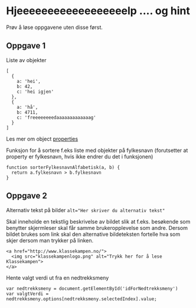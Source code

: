 # Hjeeeeeeeeeeeeeeeeeelp .... og hint

Prøv å løse oppgavene uten disse først.

## Oppgave 1

Liste av objekter
```
[
  {
    a: 'hei',
    b: 42,
    c: 'hei igjen'
  },
  {
    a: 'hå',
    b: 4711,
    c: 'freeeeeeeedaaaaaaaaaaaaag'
  }
]
```

Les mer om object [properties](http://www.w3schools.com/js/js_properties.asp)

Funksjon for å sortere f.eks liste med objekter på fylkesnavn (forutsetter at property er fylkesnavn, hvis ikke endrer du det i funksjonen)

```
function sorterFylkesnavnAlfabetisk(a, b) {
  return a.fylkesnavn > b.fylkesnavn
}
```

## Oppgave 2

Alternativ tekst på bilder ```alt="Her skriver du alternativ tekst"```

Skal inneholde en tekstlig beskrivelse av bildet slik at f.eks. besøkende som benytter skjermleser skal får samme brukeropplevelse som andre.
Dersom bildet brukes som link skal den alternative bildeteksten fortelle hva som skjer dersom man trykker på linken.

```
<a href="http://www.klassekampen.no/">
  <img src="klassekampenlogo.png" alt="Trykk her for å lese Klassekampen">
</a>
```
Hente valgt verdi ut fra en nedtrekksmeny

```
var nedtrekksmeny = document.getElementById('idForNedtrekksmeny')
var valgtVerdi = nedtrekksmeny.options[nedtrekksmeny.selectedIndex].value;
```
